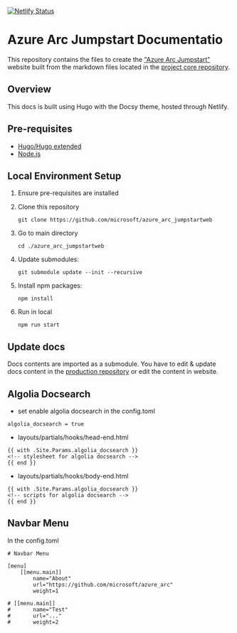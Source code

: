[![Netlify Status](https://api.netlify.com/api/v1/badges/4eca11be-70f4-4b26-a49a-9f0da1f54c64/deploy-status)](https://app.netlify.com/sites/azurearcjumpstart/deploys)
# Azure Arc Jumpstart Documentatio

This repository contains the files to create the ["Azure Arc Jumpstart"](https://azurearcjumpstart.io/) website built from the markdown files located in the [project core repository](https://github.com/microsoft/azure_arc).

## Overview

This docs is built using Hugo with the Docsy theme, hosted through Netlify.

## Pre-requisites

* [Hugo/Hugo extended](https://gohugo.io/getting-started/installing)
* [Node.js](https://nodejs.org/en/)

## Local Environment Setup

1. Ensure pre-requisites are installed

2. Clone this repository

    ```shell
    git clone https://github.com/microsoft/azure_arc_jumpstartweb
    ```

3. Go to main directory

    ```shell
    cd ./azure_arc_jumpstartweb
    ```

4. Update submodules:

    ```shell
    git submodule update --init --recursive
    ```

5. Install npm packages:

    ```shell
    npm install
    ```

6. Run in local

    ```shell
    npm run start
    ```

## Update docs

Docs contents are imported as a submodule.
You have to edit & update docs content in the [production repository](https://github.com/microsoft/azure_arc/tree/main/docs) or edit the content in website.

## Algolia Docsearch 

- set enable algolia docsearch in the config.toml

```
algolia_docsearch = true
```

- layouts/partials/hooks/head-end.html

```
{{ with .Site.Params.algolia_docsearch }}
<!-- stylesheet for algolia docsearch -->
{{ end }}
```

- layouts/partials/hooks/body-end.html

```
{{ with .Site.Params.algolia_docsearch }}
<!-- scripts for algolia docsearch -->
{{ end }}
```

## Navbar Menu

In the config.toml

```
# Navbar Menu

[menu]
    [[menu.main]]
        name="About"
        url="https://github.com/microsoft/azure_arc"
        weight=1
    
# [[menu.main]]
#       name="Test"
#       url="..."
#       weight=2
```
